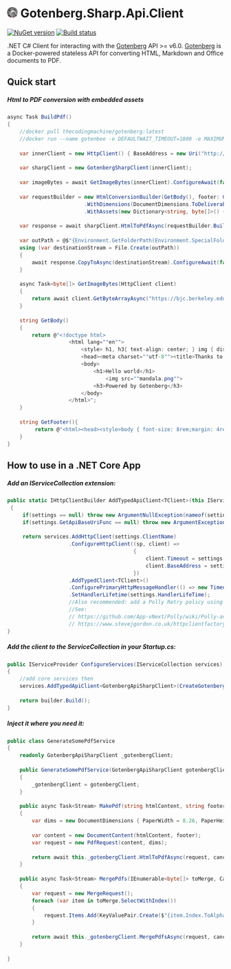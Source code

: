 # <img src="https://github.com/ChangemakerStudios/GotenbergSharpApiClient/raw/master/lib/Resources/gotenbergSharpClient.PNG" width="24" height="24" /> Gotenberg.Sharp.Api.Client

[![NuGet version](https://badge.fury.io/nu/Gotenberg.Sharp.Api.Client.svg)](https://badge.fury.io/nu/Gotenberg.Sharp.Api.Client) [![Build status](https://ci.appveyor.com/api/projects/status/s8lvj93xewlsylxh/branch/master?svg=true)](https://ci.appveyor.com/project/Jaben/gotenbergsharpapiclient/branch/master)

.NET C# Client for interacting with the [Gotenberg](https://thecodingmachine.github.io/gotenberg) API >= v6.0. [Gotenberg](https://thecodingmachine.github.io/gotenberg) is a Docker-powered stateless API for converting HTML, Markdown and Office documents to PDF.

## Quick start

##### Html to PDF conversion with embedded assets

```csharp
async Task BuildPdf()
{
	//docker pull thecodingmachine/gotenberg:latest 
	//docker run --name gotenbee -e DEFAULTWAIT_TIMEOUT=1800 -e MAXIMUM_WAIT_TIMEOUT=1800 -e LOG_LEVL=DEBUG -p:3000:3000 "thecodingmachine/gotenberg:latest"

	var innerClient = new HttpClient() { BaseAddress = new Uri("http://localhost:3000") };
	
	var sharpClient = new GotenbergSharpClient(innerClient);
	
	var imageBytes = await GetImageBytes(innerClient).ConfigureAwait(false);

	var requestBuilder = new HtmlConversionBuilder(GetBody(), footer: GetFooter())
						 .WithDimensions(DocumentDimensions.ToDeliverableDefault())
						 .WithAssets(new Dictionary<string, byte[]>() { { "mandala.png", imageBytes } });

	var response = await sharpClient.HtmlToPdfAsync(requestBuilder.Build()).ConfigureAwait(false);

	var outPath = @$"{Environment.GetFolderPath(Environment.SpecialFolder.Desktop)}\Gotenberg.pdf";
	using (var destinationStream = File.Create(outPath))
	{
		await response.CopyToAsync(destinationStream).ConfigureAwait(false);
	}

	async Task<byte[]> GetImageBytes(HttpClient client)
	{
		return await client.GetByteArrayAsync("https://bjc.berkeley.edu/~bh/bjc/bjc-r/img/2-complexity/Mandala_img/Mandala4b.png");
	}

	string GetBody()
	{
		return @"<!doctype html>
					<html lang=""en"">
						<style> h1, h3{ text-align: center; } img { display: block; margin-left: auto;margin-right: auto; width: 88%;}  </style>
						<head><meta charset=""utf-8""><title>Thanks to TheCodingMachine</title></head>  
						<body>
							<h1>Hello world</h1>    
								<img src=""mandala.png""> 
							<h3>Powered by Gotenberg</h3>	
						</body>
					</html>";
	}
	
	string GetFooter(){
		 return @"<html><head><style>body { font-size: 8rem;margin: 4rem auto; }  </style></head><body><p><span class=""pageNumber""></span> of <span class=""totalPages""> pages</span> PDF Created on <span class=""date""></span> <span class=""title""></span></p></body></html>";
	}
}
```

## How to use in a .NET Core App

##### Add an IServiceCollection extension:

```csharp
public static IHttpClientBuilder AddTypedApiClient<TClient>(this IServiceCollection services, InnerClientSettings settings) where TClient: class 
 {
     if(settings == null) throw new ArgumentNullException(nameof(settings));
     if(settings.GetApiBaseUriFunc == null) throw new ArgumentException(nameof(settings.GetApiBaseUriFunc));

     return services.AddHttpClient(settings.ClientName)
                    .ConfigureHttpClient((sp, client) =>
                                         {
                                             client.Timeout = settings.Timeout;
                                             client.BaseAddress = settings.GetApiBaseUriFunc(sp);
                                         })
                    .AddTypedClient<TClient>()
                    .ConfigurePrimaryHttpMessageHandler(() => new TimeoutHandler(new HttpClientHandler { AutomaticDecompression = DecompressionMethods.GZip | DecompressionMethods.Deflate }))
                    .SetHandlerLifetime(settings.HandlerLifeTime);
                    //Also recommended: add a Polly Retry policy using https://www.nuget.org/packages/Polly
                    //See: 
                    // https://github.com/App-vNext/Polly/wiki/Polly-and-HttpClientFactory
                    // https://www.stevejgordon.co.uk/httpclientfactory-using-polly-for-transient-fault-handling
}
```

##### Add the client to the ServiceCollection in your Startup.cs:

```csharp
public IServiceProvider ConfigureServices(IServiceCollection services)
{
	//add core services then
	services.AddTypedApiClient<GotenbergApiSharpClient>(CreateGotenbergClientSettings());

	return builder.Build();
}
```

##### Inject it where you need it:

```csharp
public class GenerateSomePdfService
{
	readonly GotenbergApiSharpClient _gotenbergClient;
	
	public GenerateSomePdfService(GotenbergApiSharpClient gotenbergClient)
	{
		_gotenbergClient = gotenbergClient;
	}

	public async Task<Stream> MakePdf(string htmlContent, string footer, CancellationToken cancelToken = default)
	{
		var dims = new DocumentDimensions { PaperWidth = 8.26, PaperHeight = 11.69, Landscape = false, MarginBottom = .38 };

		var content = new DocumentContent(htmlContent, footer);
		var request = new PdfRequest(content, dims);

		return await this._gotenbergClient.HtmlToPdfAsync(request, cancelToken).ConfigureAwait(false);
	}

	public async Task<Stream> MergePdfs(IEnumerable<byte[]> toMerge, CancellationToken cancelToken = default)
	{
		var request = new MergeRequest();
		foreach (var item in toMerge.SelectWithIndex())
		{
			request.Items.Add(KeyValuePair.Create($"{item.Index.ToAlphabeticallySortableName()}.pdf", item.Value));
		}

		return await this._gotenbergClient.MergePdfsAsync(request, cancelToken).ConfigureAwait(false);
	}

}
```
